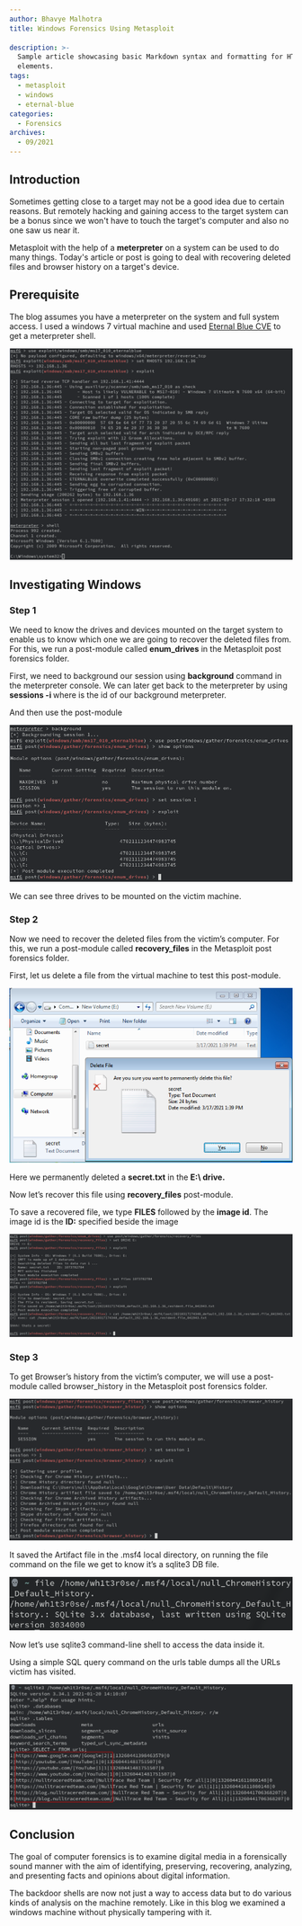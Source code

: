 ```yaml
---
author: Bhavye Malhotra
title: Windows Forensics Using Metasploit

description: >-
  Sample article showcasing basic Markdown syntax and formatting for HTML
  elements.
tags:
  - metasploit
  - windows
  - eternal-blue
categories:
  - Forensics
archives:
  - 09/2021
---
```


## Introduction

Sometimes getting close to a target may not be a good idea due to certain reasons. But remotely hacking and gaining access to the target system can be a bonus since we won't have to touch the target's computer and also no one saw us near it.

Metasploit with the help of a **meterpreter** on a system can be used to do many things. Today's article or post is going to deal with recovering deleted files and browser history on a target's device.

## Prerequisite

The blog assumes you have a meterpreter on the system and full system access. I used a windows 7 virtual machine and used [Eternal Blue CVE](https://www.rapid7.com/db/modules/exploit/windows/smb/ms17_010_eternalblue/) to get a meterpreter shell.

![meterpreter screenshot](./images/1.png)

## Investigating Windows

### Step 1

We need to know the drives and devices mounted on the target system to enable us to know which one we are going to recover the deleted files from. For this, we run a post-module called **enum_drives** in the Metasploit post forensics folder.

First, we need to background our session using **background** command in the meterpreter console. We can later get back to the meterpreter by using **sessions -i <meterpreter id>** where <meterpreter id> is the id of our background meterpreter.

And then use the post-module

![](./images/2.png)

We can see three drives to be mounted on the victim machine.

### Step 2

Now we need to recover the deleted files from the victim’s computer. For this, we run a post-module called **recovery_files** in the Metasploit post forensics folder.

First, let us delete a file from the virtual machine to test this post-module.

![](./images/3.png)


Here we permanently deleted a **secret.txt** in the **E:\ drive.**

Now let’s recover this file using **recovery_files** post-module.

To save a recovered file, we type **FILES** followed by the **image id**. The image id is the **ID:** specified beside the image

![](./images/4.png)

### Step 3

To get Browser’s history from the victim’s computer, we will use a post-module called browser_history in the Metasploit post forensics folder.

![](./images/5.png)

It saved the Artifact file in the .msf4 local directory, on running the file command on the file we get to know it’s a sqlite3 DB file.

![](./images/6.png)

Now let’s use sqlite3 command-line shell to access the data inside it.

Using a simple SQL query command on the urls table dumps all the URLs victim has visited.

![](./images/7.png)

## Conclusion

The goal of computer forensics is to examine digital media in a forensically sound manner with the aim of identifying, preserving, recovering, analyzing, and presenting facts and opinions about digital information.

The backdoor shells are now not just a way to access data but to do various kinds of analysis on the machine remotely. Like in this blog we examined a windows machine without physically tampering with it.